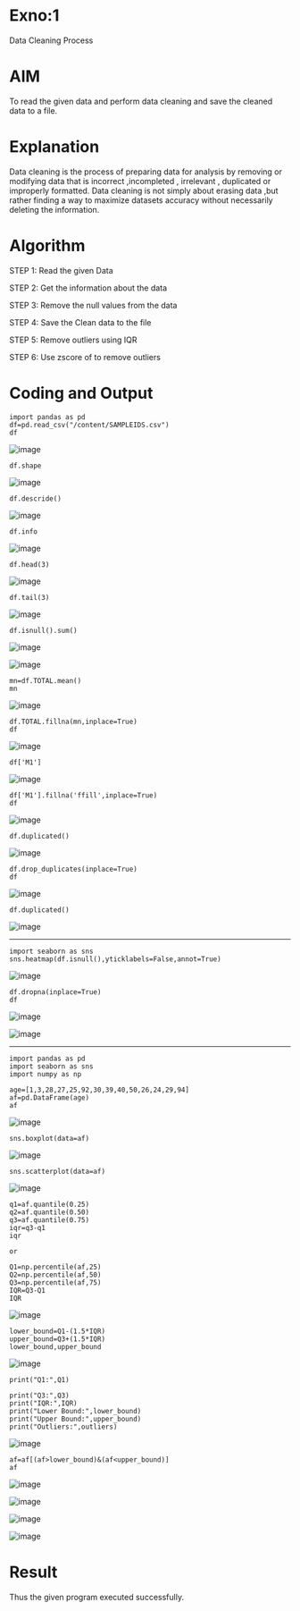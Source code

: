 # Exno:1
Data Cleaning Process

# AIM
To read the given data and perform data cleaning and save the cleaned data to a file.

# Explanation
Data cleaning is the process of preparing data for analysis by removing or modifying data that is incorrect ,incompleted , irrelevant , duplicated or improperly formatted. Data cleaning is not simply about erasing data ,but rather finding a way to maximize datasets accuracy without necessarily deleting the information.

# Algorithm
STEP 1: Read the given Data

STEP 2: Get the information about the data

STEP 3: Remove the null values from the data

STEP 4: Save the Clean data to the file

STEP 5: Remove outliers using IQR

STEP 6: Use zscore of to remove outliers

# Coding and Output
```
import pandas as pd
df=pd.read_csv("/content/SAMPLEIDS.csv")
df
```
![image](https://github.com/user-attachments/assets/89ef2e0a-749f-4247-bca9-d13b53f367a4)

```
df.shape
```
![image](https://github.com/user-attachments/assets/9899c9d8-4cbe-47ae-87eb-1677ef5d5ddf)
```
df.descride()
```
![image](https://github.com/user-attachments/assets/f6d79cda-c8e8-452a-9f9c-c3552b385604)

```
df.info
```
![image](https://github.com/user-attachments/assets/df2511d1-ea99-41f2-9a3d-403ece6d0885)

```
df.head(3)
```
![image](https://github.com/user-attachments/assets/b7ef700b-183f-4c07-aef7-10f57f44948d)
```
df.tail(3)
```
![image](https://github.com/user-attachments/assets/4dd9561e-d1b3-4552-8d1d-c128d647d416)
```
df.isnull().sum()
```
![image](https://github.com/user-attachments/assets/d6f3d63e-2457-427e-bd82-cd58a3809c7a)

![image](https://github.com/user-attachments/assets/61e56603-93a9-4763-9046-657bd7b3e423)
```
mn=df.TOTAL.mean()
mn
```
![image](https://github.com/user-attachments/assets/9b6d412c-6e08-4920-b076-d1c90c76192b)
```
df.TOTAL.fillna(mn,inplace=True)
df
```
![image](https://github.com/user-attachments/assets/3d359297-ee6a-44d4-bde7-e7804b23774b)
```
df['M1']
```
![image](https://github.com/user-attachments/assets/3ada5548-53d3-493d-9bdb-03b69372d104)
```
df['M1'].fillna('ffill',inplace=True)
df
```
![image](https://github.com/user-attachments/assets/2041602a-edd4-478f-aa7d-4b38621ced11)
```
df.duplicated()
```
![image](https://github.com/user-attachments/assets/d2027405-46b4-4b35-8f1c-83d821434596)
```
df.drop_duplicates(inplace=True)
df
```
![image](https://github.com/user-attachments/assets/eaba2d3e-cfd4-4bff-9abb-f36da593a0b3)
```
df.duplicated()
```
![image](https://github.com/user-attachments/assets/fa2499ec-d0d5-4573-819e-fe9c88d8a753)

-----------------------------------------------------------------------------------------------
```
import seaborn as sns
sns.heatmap(df.isnull(),yticklabels=False,annot=True)
```
![image](https://github.com/user-attachments/assets/d4a3f1e9-effd-4d18-907c-438d9baf1f2e)

```
df.dropna(inplace=True)
df
```
![image](https://github.com/user-attachments/assets/dfbe4ae8-2110-4f0e-8b73-999f16b9476c)

![image](https://github.com/user-attachments/assets/4ef4a40c-13f4-45a4-9950-8f649798a806)

-----------------------------------------------------------------------------------------------
```
import pandas as pd
import seaborn as sns
import numpy as np

age=[1,3,28,27,25,92,30,39,40,50,26,24,29,94]
af=pd.DataFrame(age)
af
```
![image](https://github.com/user-attachments/assets/f36d86c2-0f7c-44d1-98a6-b87e5f751366)
```
sns.boxplot(data=af)
```
![image](https://github.com/user-attachments/assets/f6a9af09-b621-4724-8986-c9953ba4d9ab)
```
sns.scatterplot(data=af)
```
![image](https://github.com/user-attachments/assets/5aeaa075-6dbf-441e-8939-146423597d17)
```
q1=af.quantile(0.25)
q2=af.quantile(0.50)
q3=af.quantile(0.75)
iqr=q3-q1
iqr

or

Q1=np.percentile(af,25)
Q2=np.percentile(af,50)
Q3=np.percentile(af,75)
IQR=Q3-Q1
IQR
```
![image](https://github.com/user-attachments/assets/fbb7d867-cdb5-4647-88cd-3b095baa77a2)
```
lower_bound=Q1-(1.5*IQR)
upper_bound=Q3+(1.5*IQR)
lower_bound,upper_bound
```
![image](https://github.com/user-attachments/assets/935580ba-ab1a-481d-9dab-0a641ff6f97d)
```
print("Q1:",Q1)

print("Q3:",Q3)
print("IQR:",IQR)
print("Lower Bound:",lower_bound)
print("Upper Bound:",upper_bound)
print("Outliers:",outliers)
```
![image](https://github.com/user-attachments/assets/2c82ce5b-9c53-4e89-8f95-04b15a049555)
```
af=af[(af>lower_bound)&(af<upper_bound)]
af
```
![image](https://github.com/user-attachments/assets/9588f09e-e563-4a1d-8703-d107d99fa4c6)


![image](https://github.com/user-attachments/assets/7ce8d15e-197a-4aac-9ffd-b624fbdb0eb3)


![image](https://github.com/user-attachments/assets/273d0718-7cbc-46f3-be99-e78463c659a4)


![image](https://github.com/user-attachments/assets/df45ed05-1b46-4840-a30c-f2fd3b301bc8)

# Result
Thus the given program executed successfully.

